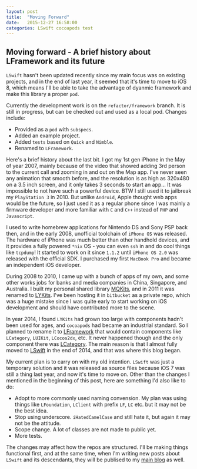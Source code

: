 ```yaml
---
layout: post
title:  "Moving Forward"
date:   2015-12-27 16:58:00
categories: LSwift cocoapods test
---
```


## Moving forward - A brief history about LFramework and its future

`LSwift` hasn't been updated recently since my main focus was on existing projects, and in the end of last year, it seemed that it's time to move to iOS 8, which means I'll be able to take the advantage of dyanmic framework and make this library a proper `pod`.

Currently the development work is on the `refactor/framework` branch. It is still in progress, but can be checked out and used as a local pod. Changes include:

- Provided as a `pod` with `subspecs`.
- Added an example project.
- Added `tests` based on `Quick` and `Nimble`.
- Renamed to `LFramework`.

Here's a brief history about the last bit. I got my 1st gen iPhone in the May of year 2007, mainly because of the video that showed adding 3rd person to the current call and zooming in and out on the Map app. I've never seen any animation that smooth before, and the resolution is as high as 320x480 on a 3.5 inch screen, and it only takes 3 seconds to start an app... It was impossible to not have such a powerful device. BTW I still used it to jailbreak my `PlayStation 3` in 2010. But unlike `Android`, Apple thought web apps would be the future, so I just used it as a regular phone since I was mainly a firmware developer and more familiar with `C` and `C++` instead of `PHP` and `Javascript`.

I used to write homebrew applications for Nintendo DS and Sony PSP back then, and in the early 2008, unofficial toolchain of `iPhone OS` was released. The hardware of iPhone was much better than other handhold devices, and it provides a fully powered `*nix` OS - you can even `ssh` in and do cool things like `tcpdump`! It started to work on it since `1.1.2` until `iPhone OS 2.0` was released with the official SDK. I purchased my first `MacBook Pro` and became an independent iOS developer.

During 2008 to 2010, I came up with a bunch of apps of my own, and some other works jobs for banks and media companies in China, Singapore, and Australia. I built my personal shared library [MQKits](http://en.superarts.org/development/ios-development/lykits-documents), and in 2011 it was renamed to [LYKits](https://github.com/superarts/LYKits). I've been hosting it in `bitbucket` as a private repo, which was a huge mistake since I was quite early to start working on iOS development and should have contributed more to the scene. 

In year 2014, I found `LYKits` had grown too large with components hadn't been used for ages, and `cocoapods` had became an industrial standard. So I planned to rename it to [LFramework](https://github.com/superarts/lframework) that would contain components like `LCategory`, `LUIKit`, `LCocos2dx`, etc. It never happened though and the only component there was [LCategory](https://github.com/superarts/LCategory). The main reason is that I almost fully moved to [LSwift](https://github.com/superarts/LSwift) in the end of 2014, and that was where this blog began.

My current plan is to carry on with my old intention. `LSwift` was just a temporary solution and it was released as source files because iOS 7 was still a thing last year, and now it's time to move on. Other than the changes I mentioned in the beginning of this post, here are something I'd also like to do:

- Adopt to more commonly used naming convension. My plan was using things like `LFoundation`, `LClient` with prefix `LF`, `LC` etc. but it may not be the best idea.
- Stop using underscore. `iHatedCamelCase` and still hate it, but again it may not be the attitude.
- Scope change. A lot of classes are not made to public yet.
- More tests.

The changes may affect how the repos are structured. I'll be making things functional first, and at the same time, when I'm writing new posts about `LSwift` and its descendants, they will be publised to my [main blog](www.superarts.org/blog) as well.

[lswift]:      http://superarts.github.io/LSwift/
[superarts]:   http://www.superarts.org/blog